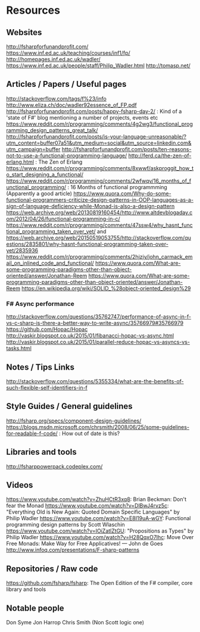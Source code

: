 # Resources

## Websites
http://fsharpforfunandprofit.com/
https://www.inf.ed.ac.uk/teaching/courses/inf1/fp/
http://homepages.inf.ed.ac.uk/wadler/
https://www.inf.ed.ac.uk/people/staff/Philip_Wadler.html
http://tomasp.net/

## Articles / Papers / Useful pages
http://stackoverflow.com/tags/f%23/info
http://www.eliza.ch/doc/wadler92essence_of_FP.pdf
http://fsharpforfunandprofit.com/posts/happy-fsharp-day-2/ : Kind of a 'state of F#' blog mentioning a number of projects, events etc
https://www.reddit.com/r/programming/comments/4g2wg3/functional_programming_design_patterns_great_talk/
http://fsharpforfunandprofit.com/posts/is-your-language-unreasonable/?utm_content=buffer07a51&utm_medium=social&utm_source=linkedin.com&utm_campaign=buffer
http://fsharpforfunandprofit.com/posts/ten-reasons-not-to-use-a-functional-programming-language/
http://ferd.ca/the-zen-of-erlang.html : The Zen of Erlang
https://www.reddit.com/r/programming/comments/8xwwf/askproggit_how_to_start_designing_a_functional/
https://www.reddit.com/r/programming/comments/2wfwqv/16_months_of_functional_programming/ : 16 Months of functional programmming (Apparently a good article)
https://www.quora.com/Why-do-some-functional-programmers-criticize-design-patterns-in-OOP-languages-as-a-sign-of-language-deficiency-while-Monad-is-also-a-design-pattern
https://web.archive.org/web/20130819160454/http://www.altdevblogaday.com/2012/04/26/functional-programming-in-c/
https://www.reddit.com/r/programming/comments/47ssw4/why_hasnt_functional_programming_taken_over_yet/ and https://web.archive.org/web/20150519053755/http://stackoverflow.com/questions/2835801/why-hasnt-functional-programming-taken-over-yet/2835936
https://www.reddit.com/r/programming/comments/2hjzjy/john_carmack_email_on_inlined_code_and_functional/
https://www.quora.com/What-are-some-programming-paradigms-other-than-object-oriented/answer/Jonathan-Reem
https://www.quora.com/What-are-some-programming-paradigms-other-than-object-oriented/answer/Jonathan-Reem
https://en.wikipedia.org/wiki/SOLID_%28object-oriented_design%29

### F# Async performance
http://stackoverflow.com/questions/35762747/performance-of-async-in-f-vs-c-sharp-is-there-a-better-way-to-write-async/35766979#35766979
https://github.com/Hopac/Hopac
http://vaskir.blogspot.co.uk/2015/01/fibanacci-hopac-vs-async.html
http://vaskir.blogspot.co.uk/2015/01/parallel-reduce-hopac-vs-asyncs-vs-tasks.html

## Notes / Tips Links
http://stackoverflow.com/questions/5355334/what-are-the-benefits-of-such-flexible-self-identifiers-in-f

## Style Guides / General guidelines
http://fsharp.org/specs/component-design-guidelines/
https://blogs.msdn.microsoft.com/chrsmith/2008/06/25/some-guidelines-for-readable-f-code/ : How out of date is this?
## Libraries and tools
http://fsharppowerpack.codeplex.com/

## Videos
https://www.youtube.com/watch?v=ZhuHCtR3xq8: Brian Beckman: Don't fear the Monad
https://www.youtube.com/watch?v=DlBwJ4rvz5c: "Everything Old is New Again: Quoted Domain Specific Languages" by Philip Wadler
https://www.youtube.com/watch?v=E8I19uA-wGY: Functional programming design patterns by Scott Wlaschin
https://www.youtube.com/watch?v=IOiZatlZtGU: "Propositions as Types" by Philip Wadler
https://www.youtube.com/watch?v=H28QqxO7Ihc: Move Over Free Monads: Make Way for Free Applicatives! — John de Goes
http://www.infoq.com/presentations/F-sharp-patterns

## Repositories / Raw code
https://github.com/fsharp/fsharp: The Open Edition of the F# compiler, core library and tools

## Notable people
Don Syme
Jon Harrop
Chris Smith (Non Scott logic one)
